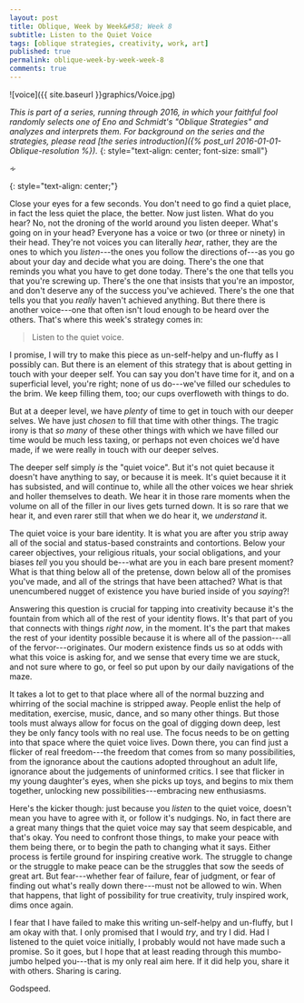 ```yaml
---
layout: post
title: Oblique, Week by Week&#58; Week 8
subtitle: Listen to the Quiet Voice
tags: [oblique strategies, creativity, work, art]
published: true
permalink: oblique-week-by-week-week-8
comments: true
---
```

![voice]({{ site.baseurl }}graphics/Voice.jpg)

*This is part of a series, running through 2016, in which your faithful fool randomly selects one of Eno and Schmidt's "Oblique Strategies" and analyzes and interprets them. For background on the series and the strategies, please read [the series introduction]({% post_url 2016-01-01-Oblique-resolution %}).*
{: style="text-align: center; font-size: small"}

<p>&homtht;</p>
{: style="text-align: center;"}

Close your eyes for a few seconds. You don't need to go find a quiet place, in fact the less quiet the place, the better. Now just listen. What do you hear? No, not the droning of the world around you listen deeper. What's going on in your head? Everyone has a voice or two (or three or ninety) in their head. They're not voices you can literally *hear*, rather, they are the ones to which you *listen*---the ones you follow the directions of---as you go about your day and decide what you are doing. There's the one that reminds you what you have to get done today. There's the one that tells you that you're screwing up. There's the one that insists that you're an impostor, and don't deserve any of the success you've achieved. There's the one that tells you that you *really* haven't achieved anything. But there there is another voice---one that often isn't loud enough to be heard over the others. That's where this week's strategy comes in:

>Listen to the quiet voice.

<!--more-->

I promise, I will try to make this piece as un-self-helpy and un-fluffy as I possibly can. But there is an element of this strategy that is about getting in touch with your deeper self. You can say you don't have time for it, and on a superficial level, you're right; none of us do---we've filled our schedules to the brim. We keep filling them, too; our cups overfloweth with things to do.

But at a deeper level, we have *plenty* of time to get in touch with our deeper selves. We have just *chosen* to fill that time with other things. The tragic irony is that *so many* of these other things with which we have filled our time would be much less taxing, or perhaps not even choices we'd have made, if we were really in touch with our deeper selves.

The deeper self simply *is* the "quiet voice". But it's not quiet because it doesn't have anything to say, or because it is meek. It's quiet because it it has subsisted, and will continue to, while all the other voices we hear shriek and holler themselves to death. We hear it in those rare moments when the volume on all of the filler in our lives gets turned down. It is so rare that we hear it, and even rarer still that when we do hear it, we *understand* it.

The quiet voice is your bare identity. It is what you are after you strip away all of the social and status-based constraints and contortions. Below your career objectives, your religious rituals, your social obligations, and your biases *tell* you you should be---what are you in each bare present moment? What is that thing below all of the pretense, down below all of the promises you've made, and all of the strings that have been attached? What is that unencumbered nugget of existence you have buried inside of you *saying*?!

Answering this question is crucial for tapping into creativity because it's the fountain from which all of the rest of your identity flows. It's that part of you that connects with things *right now*, in the moment. It's the part that makes the rest of your identity possible because it is where all of the passion---all of the fervor---originates. Our modern existence finds us so at odds with what this voice is asking for, and we sense that every time we are stuck, and not sure where to go, or feel so put upon by our daily navigations of the maze.

It takes a lot to get to that place where all of the normal buzzing and whirring of the social machine is stripped away. People enlist the help of meditation, exercise, music, dance, and so many other things. But those tools must always allow for focus on the goal of digging down deep, lest they be only fancy tools with no real use. The focus needs to be on getting into that space where the quiet voice lives. Down there, you can find just a flicker of real freedom---the freedom that comes from so many possibilities, from the ignorance about the cautions adopted throughout an adult life, ignorance about the judgements of uninformed critics. I see that flicker in my young daughter's eyes, when she picks up toys, and begins to mix them together, unlocking new possibilities---embracing new enthusiasms.

Here's the kicker though: just because you *listen* to the quiet voice, doesn't mean you have to agree with it, or follow it's nudgings. No, in fact there are a great many things that the quiet voice may say that seem despicable, and that's okay. You need to confront those things, to make your peace with them being there, or to begin the path to changing what it says. Either process is fertile ground for inspiring creative work. The struggle to change or the struggle to make peace can be the struggles that sow the seeds of great art. But fear---whether fear of failure, fear of judgment, or fear of finding out what's really down there---must not be allowed to win. When that happens, that light of possibility for true creativity, truly inspired work, dims once again.

I fear that I have failed to make this writing un-self-helpy and un-fluffy, but I am okay with that. I only promised that I would *try*, and try I did. Had I listened to the quiet voice initially, I probably would not have made such a promise. So it goes, but I hope that at least reading through this mumbo-jumbo helped you---that is my only real aim here. If it did help you, share it with others. Sharing is caring.

Godspeed.
